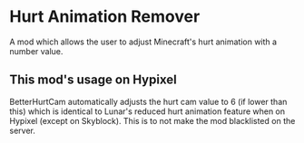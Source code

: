 # Hurt Animation Remover

A mod which allows the user to adjust Minecraft's hurt animation with a number value.

## This mod's usage on Hypixel

BetterHurtCam automatically adjusts the hurt cam value to 6 (if lower than this) which is identical to Lunar's reduced hurt animation feature when on Hypixel (except on Skyblock). This is to not make the mod blacklisted on the server.
